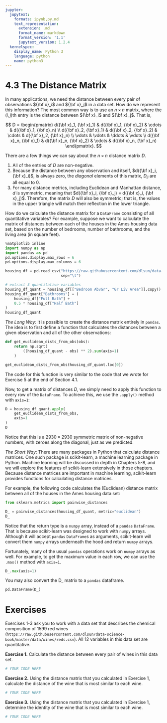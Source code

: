 ```yaml
---
jupyter:
  jupytext:
    formats: ipynb,py,md
    text_representation:
      extension: .md
      format_name: markdown
      format_version: '1.1'
      jupytext_version: 1.2.4
  kernelspec:
    display_name: Python 3
    language: python
    name: python3
---
```


# 4.3 The Distance Matrix

In many applications, we need the distance between every pair of observations ${\bf x}_i$ and ${\bf x}_j$ in a data set. How do we represent this information? The most common way is to use an $n \times n$ matrix, where the $(i, j)$th entry is the distance between ${\bf x}_i$ and ${\bf x}_j$. That is,

$$ D = \begin{pmatrix} 
d({\bf x}_1, {\bf x}_1) & d({\bf x}_1, {\bf x}_2) & \cdots & d({\bf x}_1, {\bf x}_n) \\ 
d({\bf x}_2, {\bf x}_1) & d({\bf x}_2, {\bf x}_2) & \cdots & d({\bf x}_2, {\bf x}_n) \\ 
\vdots & \vdots & \ddots & \vdots \\
d({\bf x}_n, {\bf x}_1) & d({\bf x}_n, {\bf x}_2) & \cdots & d({\bf x}_n, {\bf x}_n)
\end{pmatrix}. $$

There are a few things we can say about the $n\times n$ distance matrix $D$.

1. All of the entries of $D$ are non-negative.
2. Because the distance between any observation and itself, $d({\bf x}_i, {\bf x}_i)$, is always zero, the _diagonal_ elements of this matrix, $D_{ii}$ are all equal to 0.
3. For many distance metrics, including Euclidean and Manhattan distance, $d$ is symmetric, meaning that $d({\bf x}_i, {\bf x}_j) = d({\bf x}_i, {\bf x}_j)$. Therefore, the matrix $D$ will also be symmetric; that is, the values in the upper triangle will match their reflection in the lower triangle.

How do we calculate the distance matrix for a `DataFrame` consisting of all quantitative variables? For example, suppose we want to calculate the matrix of distances between each of the houses in the Ames housing data set, based on the number of bedrooms, number of bathrooms, and the living area (in square feet).

```python
%matplotlib inline
import numpy as np
import pandas as pd
pd.options.display.max_rows = 6
pd.options.display.max_columns = 6

housing_df = pd.read_csv("https://raw.githubusercontent.com/dlsun/data-science-book/master/data/AmesHousing.txt",
                         sep="\t")

# extract 3 quantitative variables
housing_df_quant = housing_df[["Bedroom AbvGr", "Gr Liv Area"]].copy()
housing_df_quant["Bathrooms"] = (
    housing_df["Full Bath"] + 
    0.5 * housing_df["Half Bath"]
)
housing_df_quant
```

_The Long Way:_ It is possible to create the distance matrix entirely in `pandas`. The idea is to first define a function that calculates the distances between a given observation and all of the other observations:

```python
def get_euclidean_dists_from_obs(obs):
    return np.sqrt(
        ((housing_df_quant - obs) ** 2).sum(axis=1)
    )

get_euclidean_dists_from_obs(housing_df_quant.loc[0])
```

The code for this function is very similar to the code that we wrote for Exercise 5 at the end of Section 4.1.

Now, to get a matrix of distances $D$, we simply need to apply this function to every row of the `DataFrame`. To achieve this, we use the `.apply()` method with `axis=1`:

```python
D = housing_df_quant.apply(
    get_euclidean_dists_from_obs,
    axis=1
)
D
```

Notice that this is a $2930 \times 2930$ symmetric matrix of non-negative numbers, with zeroes along the diagonal, just as we predicted.


_The Short Way_: There are many packages in Python that calculate distance matrices. One such package is scikit-learn, a machine learning package in Python. Machine learning will be discussed in depth in Chapters 5-8, and we will explore the features of scikit-learn extensively in those chapters. Because distance matrices are important in machine learning, scikit-learn provides functions for calculating distance matrices.

For example, the following code calculates the (Euclidean) distance matrix between all of the houses in the Ames housing data set:

```python
from sklearn.metrics import pairwise_distances

D_ = pairwise_distances(housing_df_quant, metric="euclidean")
D_
```

Notice that the return type is a `numpy` array, instead of a `pandas` `DataFrame`. That is because scikit-learn was designed to work with `numpy` arrays. Although it will accept `pandas` `DataFrame`s as arguments, scikit-learn will convert them `numpy` arrays underneath the hood and return `numpy` arrays.

Fortunately, many of the usual `pandas` operations work on `numpy` arrays as well. For example, to get the maximum value in each row, we can use the `.max()` method with `axis=1`.

```python
D_.max(axis=1)
```

You may also convert the D_ matrix to a ``pandas`` dataframe.

```python
pd.DataFrame(D_)
```

# Exercises

Exercises 1-3 ask you to work with a data set that describes the chemical composition of 1599 red wines (`https://raw.githubusercontent.com/dlsun/data-science-book/master/data/wines/reds.csv`). All 12 variables in this data set are quantitative.


**Exercise 1.** Calculate the distance between every pair of wines in this data set.

```python
# YOUR CODE HERE
```

**Exercise 2.** Using the distance matrix that you calculated in Exercise 1, calculate the distance of the wine that is most similar to each wine.

```python
# YOUR CODE HERE
```

**Exercise 3.** Using the distance matrix that you calculated in Exercise 1, determine the identity of the wine that is most similar to each wine.

```python
# YOUR CODE HERE
```
